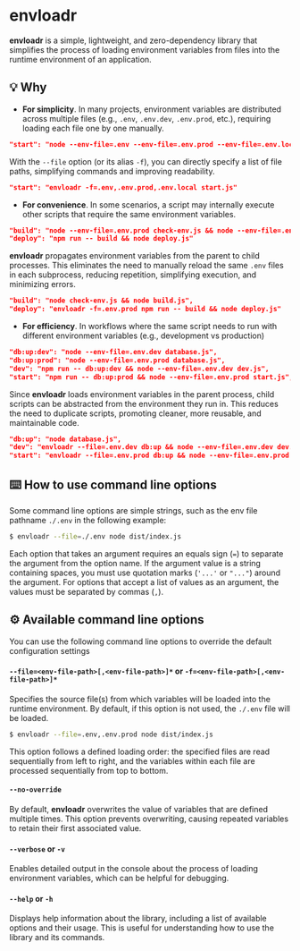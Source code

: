 # envloadr

**envloadr** is a simple, lightweight, and zero-dependency library that simplifies the process of loading environment variables from files into the runtime environment of an application.

## 💡 Why
- **For simplicity**. In many projects, environment variables are distributed across multiple files (e.g., `.env`, `.env.dev`, `.env.prod`, etc.), requiring loading each file one by one manually.
```json
"start": "node --env-file=.env --env-file=.env.prod --env-file=.env.local start.js"
```
With the `--file` option (or its alias `-f`), you can directly specify a list of file paths, simplifying commands and improving readability.
```json
"start": "envloadr -f=.env,.env.prod,.env.local start.js"
```

- **For convenience**. In some scenarios, a script may internally execute other scripts that require the same environment variables.
```json
"build": "node --env-file=.env.prod check-env.js && node --env-file=.env.prod build.js",
"deploy": "npm run -- build && node deploy.js"
```
**envloadr** propagates environment variables from the parent to child processes. This eliminates the need to manually reload the same `.env` files in each subprocess, reducing repetition, simplifying execution, and minimizing errors.
```json
"build": "node check-env.js && node build.js",
"deploy": "envloadr -f=.env.prod npm run -- build && node deploy.js"
```

- **For efficiency**. In workflows where the same script needs to run with different environment variables (e.g., development vs production)
```json
"db:up:dev": "node --env-file=.env.dev database.js",
"db:up:prod": "node --env-file=.env.prod database.js",
"dev": "npm run -- db:up:dev && node --env-file=.env.dev dev.js",
"start": "npm run -- db:up:prod && node --env-file=.env.prod start.js",
```
Since **envloadr** loads environment variables in the parent process, child scripts can be abstracted from the environment they run in. This reduces the need to duplicate scripts, promoting cleaner, more reusable, and maintainable code.
```json
"db:up": "node database.js",
"dev": "envloadr --file=.env.dev db:up && node --env-file=.env.dev dev.js",
"start": "envloadr --file=.env.prod db:up && node --env-file=.env.prod start.js",
```

## ⌨️ How to use command line options

Some command line options are simple strings, such as the env file pathname `./.env` in the following example:

```sh
$ envloadr --file=./.env node dist/index.js
```

Each option that takes an argument requires an equals sign (`=`) to separate the argument from the option name. If the argument value is a string containing spaces, you must use quotation marks (`'...'` or `"..."`) around the argument. For options that accept a list of values as an argument, the values must be separated by commas (`,`).

## ⚙️ Available command line options

You can use the following command line options to override the default configuration settings

#### `--file=<env-file-path>[,<env-file-path>]*` or `-f=<env-file-path>[,<env-file-path>]*`
Specifies the source file(s) from which variables will be loaded into the runtime environment. By default, if this option is not used, the `./.env` file will be loaded.

```sh
$ envloadr --file=.env,.env.prod node dist/index.js
```

This option follows a defined loading order: the specified files are read sequentially from left to right, and the variables within each file are processed sequentially from top to bottom.

#### `--no-override`
By default, **envloadr** overwrites the value of variables that are defined multiple times. This option prevents overwriting, causing repeated variables to retain their first associated value.

#### `--verbose` or `-v`
Enables detailed output in the console about the process of loading environment variables, which can be helpful for debugging.

#### `--help` or `-h`
Displays help information about the library, including a list of available options and their usage. This is useful for understanding how to use the library and its commands.
